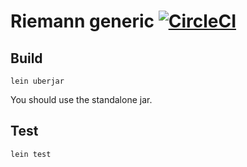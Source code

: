 # Riemann generic [![CircleCI](https://circleci.com/gh/indusbox/riemann-generic.svg?style=shield)](https://circleci.com/gh/indusbox/riemann-generic)

## Build

`lein uberjar`

You should use the standalone jar.

## Test

`lein test`
